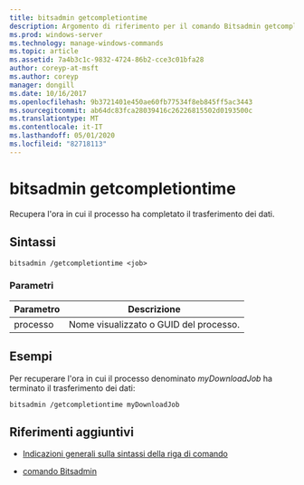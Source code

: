 ```yaml
---
title: bitsadmin getcompletiontime
description: Argomento di riferimento per il comando Bitsadmin getcompletiontime, che consente di recuperare l'ora in cui il processo ha terminato il trasferimento dei dati.
ms.prod: windows-server
ms.technology: manage-windows-commands
ms.topic: article
ms.assetid: 7a4b3c1c-9832-4724-86b2-cce3c01bfa28
author: coreyp-at-msft
ms.author: coreyp
manager: dongill
ms.date: 10/16/2017
ms.openlocfilehash: 9b3721401e450ae60fb77534f8eb845ff5ac3443
ms.sourcegitcommit: ab64dc83fca28039416c26226815502d0193500c
ms.translationtype: MT
ms.contentlocale: it-IT
ms.lasthandoff: 05/01/2020
ms.locfileid: "82718113"
---
```

# <a name="bitsadmin-getcompletiontime"></a>bitsadmin getcompletiontime

Recupera l'ora in cui il processo ha completato il trasferimento dei dati.

## <a name="syntax"></a>Sintassi

```
bitsadmin /getcompletiontime <job>
```

### <a name="parameters"></a>Parametri

| Parametro | Descrizione |
| -------------- | -------------- |
| processo | Nome visualizzato o GUID del processo. |

## <a name="examples"></a>Esempi

Per recuperare l'ora in cui il processo denominato *myDownloadJob* ha terminato il trasferimento dei dati:

```
bitsadmin /getcompletiontime myDownloadJob
```

## <a name="additional-references"></a>Riferimenti aggiuntivi

- [Indicazioni generali sulla sintassi della riga di comando](command-line-syntax-key.md)

- [comando Bitsadmin](bitsadmin.md)
